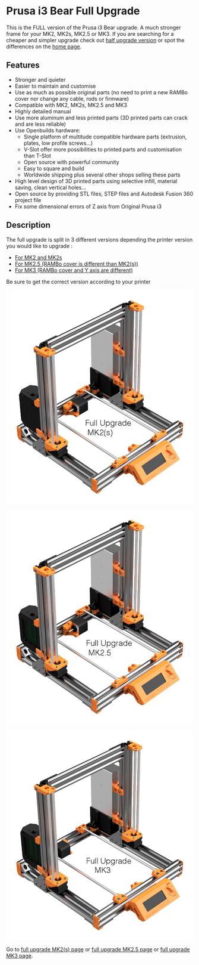 # Prusa i3 Bear Full Upgrade

This is the FULL version of the Prusa i3 Bear upgrade. A much stronger frame for your MK2, MK2s, MK2.5 or MK3. If you are searching for a cheaper and simpler upgrade check out [half upgrade version](/half_upgrade/) or spot the differences on the [home page](https://github.com/gregsaun/prusa_i3_bear_upgrade/tree/dev/).


## Features

* Stronger and quieter
* Easier to maintain and customise
* Use as much as possible original parts (no need to print a new RAMBo cover nor change any cable, rods or firmware)
* Compatible with MK2, MK2s, MK2.5 and MK3
* Highly detailed manual
* Use more aluminum and less printed parts (3D printed parts can crack and are less reliable)
* Use Openbuilds hardware:
  * Single platform of multitude compatible hardware parts (extrusion, plates, low profile screws...)
  * V-Slot offer more possibilities to printed parts and customisation than T-Slot
  * Open source with powerful community
  * Easy to square and build
  * Worldwide shipping plus several other shops selling these parts
* High level design of 3D printed parts using selective infill, material saving, clean vertical holes...
* Open source by providing STL files, STEP files and Autodesk Fusion 360 project file
* Fix some dimensional errors of Z axis from Original Prusa i3


## Description

The full upgrade is split in 3 different versions depending the printer version you would like to upgrade :
* [For MK2 and MK2s](for_mk2_mk2s)
* [For MK2.5 (RAMBo cover is different than MK2(s))](for_mk2.5)
* [For MK3 (RAMBo cover and Y axis are different)](for_mk3)

Be sure to get the correct version according to your printer

[![Prusa i3 Bear Full Upgrade MK2s](/img/full_upgrade_mk2s_lq.jpg)](for_mk2_mk2s)

[![Prusa i3 Bear Full Upgrade MK2.5](/img/full_upgrade_mk25_lq.jpg)](for_mk2.5)

[![Prusa i3 Bear Full Upgrade MK3](/img/full_upgrade_mk3_lq.jpg)](for_mk3)

Go to [full upgrade MK2(s) page](for_mk2_mk2s/) or [full upgrade MK2.5 page](for_mk2.5) or [full upgrade MK3 page](for_mk3).